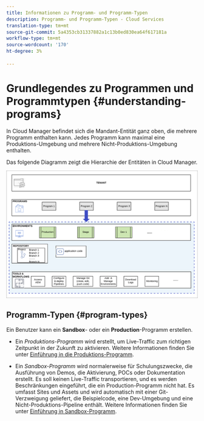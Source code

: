 ```yaml
---
title: Informationen zu Programm- und Programm-Typen
description: Programm- und Programm-Typen - Cloud Services
translation-type: tm+mt
source-git-commit: 5a4353cb31337882a1c13b0ed830ea64f617181a
workflow-type: tm+mt
source-wordcount: '170'
ht-degree: 3%

---
```



# Grundlegendes zu Programmen und Programmtypen {#understanding-programs}

In Cloud Manager befindet sich die Mandant-Entität ganz oben, die mehrere Programm enthalten kann. Jedes Programm kann maximal eine Produktions-Umgebung und mehrere Nicht-Produktions-Umgebung enthalten.

Das folgende Diagramm zeigt die Hierarchie der Entitäten in Cloud Manager.

![image](assets/program-types1.png)

## Programm-Typen {#program-types}

Ein Benutzer kann ein **Sandbox**- oder ein **Production**-Programm erstellen.

* Ein *Produktions-Programm* wird erstellt, um Live-Traffic zum richtigen Zeitpunkt in der Zukunft zu aktivieren.
Weitere Informationen finden Sie unter [Einführung in die Produktions-Programm](/help/onboarding/getting-access-to-aem-in-cloud/introduction-production-programs.md).


* Ein *Sandbox-Programm* wird normalerweise für Schulungszwecke, die Ausführung von Demos, die Aktivierung, POCs oder Dokumentation erstellt. Es soll keinen Live-Traffic transportieren, und es werden Beschränkungen eingeführt, die ein Production-Programm nicht hat. Es umfasst Sites und Assets und wird automatisch mit einer Git-Verzweigung geliefert, die Beispielcode, eine Dev-Umgebung und eine Nicht-Produktions-Pipeline enthält.
Weitere Informationen finden Sie unter [Einführung in Sandbox-Programm](/help/onboarding/getting-access-to-aem-in-cloud/introduction-sandbox-programs.md).

